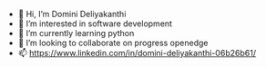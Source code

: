 - 👋 Hi, I’m Domini Deliyakanthi
- 👀 I’m interested in software development
- 🌱 I’m currently learning python
- 💞️ I’m looking to collaborate on progress openedge 
- 📫 https://www.linkedin.com/in/domini-deliyakanthi-06b26b61/

<!---
DominiDeliya/DominiDeliya is a ✨ special ✨ repository because its `README.md` (this file) appears on your GitHub profile.
You can click the Preview link to take a look at your changes.
--->
